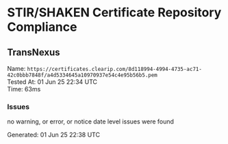 # STIR/SHAKEN Certificate Repository Compliance

## TransNexus

Name: `https://certificates.clearip.com/8d118994-4994-4735-ac71-42c0bbb7848f/a4d5334645a10970937e54c4e95b56b5.pem`\
Tested At: 01 Jun 25 22:34 UTC\
Time: 63ms

### Issues

no warning, or error, or notice date level issues were found

Generated: 01 Jun 25 22:38 UTC
